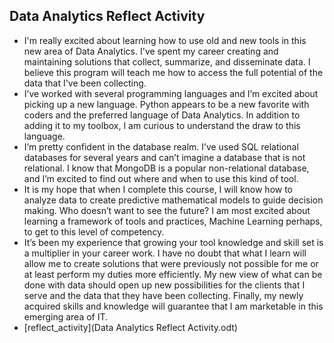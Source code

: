 ## Data Analytics Reflect Activity

- I'm really excited about learning how to use old and new tools in this new area of Data Analytics.  I've spent my career creating and maintaining solutions that collect, summarize, and disseminate data.  I believe this program will teach me how to access the full potential of the data that I've been collecting.
- I’ve worked with several programming languages and I’m excited about picking up a new language.    Python appears to be a new favorite with coders and the preferred language of Data Analytics.  In addition to adding it to my toolbox, I am curious to understand the draw to this language.
- I’m pretty confident in the database realm.  I’ve used SQL relational databases for several years and can’t imagine a database that is not relational.  I know that MongoDB is a popular non-relational database, and I’m excited to find out where and when to use this kind of tool.
- It is my hope that when I complete this course, I will know how to analyze data to create predictive mathematical models to guide decision making.   Who doesn’t want to see the future? I am most excited about learning a framework of tools and practices, Machine Learning perhaps, to get to this level of competency.
- It’s been my experience that growing your tool knowledge and skill set is a multiplier in your career work.   I have no doubt that what I learn will allow me to create solutions that were previously not possible for me or at least perform my duties more efficiently.  My new view of what can be done with data should open up new possibilities for the clients that I serve and the data that they have been collecting.  Finally, my newly acquired skills and knowledge will guarantee that I am marketable in this emerging area of IT.
- [reflect_activity](Data Analytics Reflect Activity.odt)
